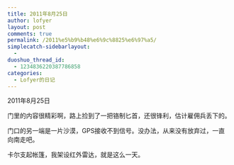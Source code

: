 ```yaml
---
title: 2011年8月25日
author: lofyer
layout: post
comments: true
permalink: /2011%e5%b9%b48%e6%9c%8825%e6%97%a5/
simplecatch-sidebarlayout:
  - 
duoshuo_thread_id:
  - 1234836220387786858
categories:
  - Lofyer的日记
---
```

2011年8月25日

门里的内容很精彩啊，路上捡到了一把铬制匕首，还很锋利，估计雇佣兵丢下的。

门口的另一端是一片沙漠，GPS接收不到信号。没办法，从来没有放弃过，一直向南走吧。

卡尔支起帐篷，我架设红外雷达，就是这么一天。